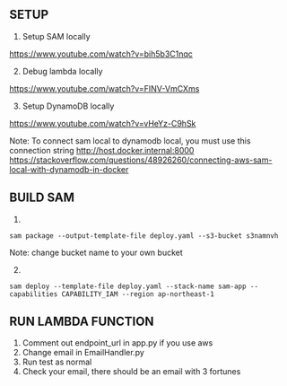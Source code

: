 SETUP
---
1. Setup SAM locally

https://www.youtube.com/watch?v=bih5b3C1nqc

2. Debug lambda locally

https://www.youtube.com/watch?v=FINV-VmCXms

3. Setup DynamoDB locally

https://www.youtube.com/watch?v=vHeYz-C9hSk

Note: To connect sam local to dynamodb local, you must use this connection string
http://host.docker.internal:8000
https://stackoverflow.com/questions/48926260/connecting-aws-sam-local-with-dynamodb-in-docker

BUILD SAM
---
1.
`sam package --output-template-file deploy.yaml --s3-bucket s3namnvh`

Note: change bucket name to your own bucket

2. 
`sam deploy --template-file deploy.yaml --stack-name sam-app --capabilities CAPABILITY_IAM --region ap-northeast-1`

RUN LAMBDA FUNCTION
---
1. Comment out endpoint_url in app.py if you use aws
2. Change email in EmailHandler.py
3. Run test as normal
4. Check your email, there should be an email with 3 fortunes